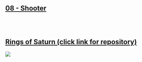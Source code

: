 ## [08 - Shooter](https://github.com/yrgo/gp20/tree/master/Programming%20Fundamentals/08%20-%20Shooter%20Project)
<br/><br/>
## [Rings of Saturn (click link for repository) ](https://github.com/tzaarela/RingsOfSaturn)
<img src="https://github.com/danielalexandernielsen/Yrgo/raw/master/Daniel_00_SideProjects/GIF/RingsOfSaturn.gif?raw=true">
